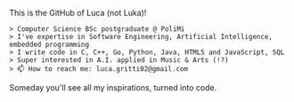 This is the GitHub of Luca (not Luka)!

    > Computer Science BSc postgraduate @ PoliMi
    > I've expertise in Software Engineering, Artificial Intelligence, embedded programming
    > I write code in C, C++, Go, Python, Java, HTML5 and JavaScript, SQL
    > Super interested in A.I. applied in Music & Arts (!?)
    > 📫 How to reach me: luca.gritti02@gmail.com
   
   
Someday you'll see all my inspirations, turned into code. 


<!---
- I’m interested in ...
- 💞️ I’m looking to collaborate on ...
- 📫 How to reach me ...


lucanotluka/lucanotluka is a ✨ special ✨ repository because its `README.md` (this file) appears on your GitHub profile.
You can click the Preview link to take a look at your changes.
--->
